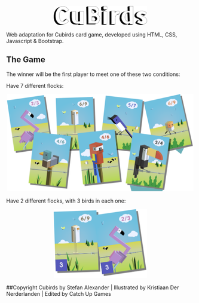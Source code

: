 <p align="center">
<img src="https://github.com/andresmg/cubird-game/blob/master/images/logo.svg" width="250">
</p>

Web adaptation for Cubirds card game, developed using HTML, CSS, Javascript & Bootstrap.

## The Game

The winner will be the first player to meet one of these two conditions:

Have 7 different flocks:
<p align="center">
<img src="https://github.com/andresmg/cubird-game/blob/master/images/siete-especies.svg" width="500">
</p>


Have 2 different flocks, with 3 birds in each one:
<p align="center">
<img src="https://github.com/andresmg/cubird-game/blob/master/images/dos-especies.svg" width="250">
</p>


##Copyright
Cubirds by Stefan Alexander | Illustrated by Kristiaan Der Nerderlanden | Edited by Catch Up Games
